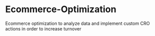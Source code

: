 # Ecommerce-Optimization
Ecommerce optimization to analyze data and implement custom CRO actions in order to increase turnover
